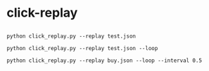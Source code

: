 # click-replay

## 

```
python click_replay.py --replay test.json
```

```
python click_replay.py --replay test.json --loop
```

```
python click_replay.py --replay buy.json --loop --interval 0.5
```